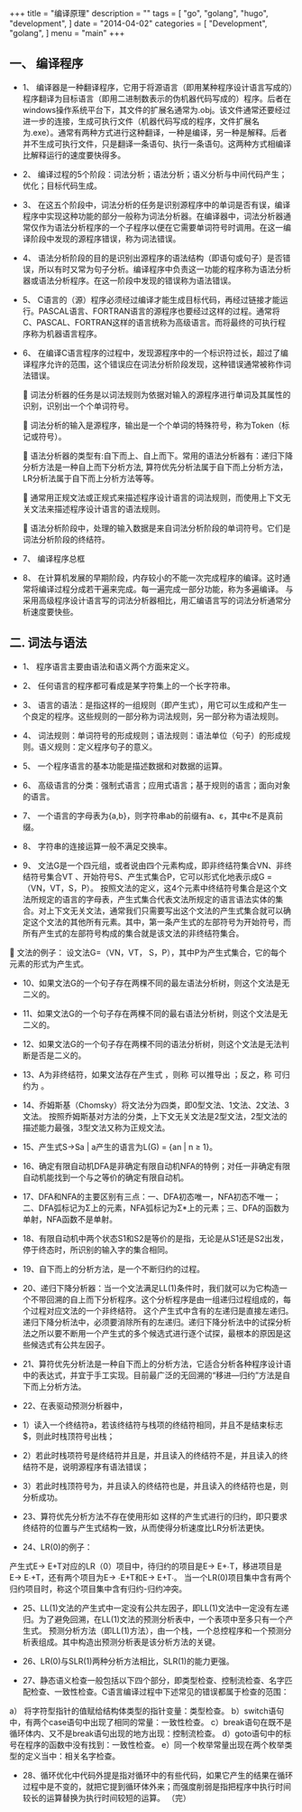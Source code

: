 +++
title = "编译原理"
description = ""
tags = [
    "go",
    "golang",
    "hugo",
    "development",
]
date = "2014-04-02"
categories = [
    "Development",
    "golang",
]
menu = "main"
+++


## 一、 编译程序

+ 1、 编译器是一种翻译程序，它用于将源语言（即用某种程序设计语言写成的）程序翻译为目标语言（即用二进制数表示的伪机器代码写成的）程序。后者在windows操作系统平台下，其文件的扩展名通常为.obj。该文件通常还要经过进一步的连接，生成可执行文件（机器代码写成的程序，文件扩展名为.exe）。通常有两种方式进行这种翻译，一种是编译，另一种是解释。后者并不生成可执行文件，只是翻译一条语句、执行一条语句。这两种方式相编译比解释运行的速度要快得多。

+ 2、 编译过程的5个阶段：词法分析；语法分析；语义分析与中间代码产生；优化；目标代码生成。

+ 3、 在这五个阶段中，词法分析的任务是识别源程序中的单词是否有误，编译程序中实现这种功能的部分一般称为词法分析器。在编译器中，词法分析器通常仅作为语法分析程序的一个子程序以便在它需要单词符号时调用。在这一编译阶段中发现的源程序错误，称为词法错误。

+ 4、 语法分析阶段的目的是识别出源程序的语法结构（即语句或句子）是否错误，所以有时又常为句子分析。编译程序中负责这一功能的程序称为语法分析器或语法分析程序。在这一阶段中发现的错误称为语法错误。

+ 5、 C语言的（源）程序必须经过编译才能生成目标代码，再经过链接才能运行。PASCAL语言、FORTRAN语言的源程序也要经过这样的过程。通常将C、PASCAL、FORTRAN这样的语言统称为高级语言。而将最终的可执行程序称为机器语言程序。

+ 6、 在编译C语言程序的过程中，发现源程序中的一个标识符过长，超过了编译程序允许的范围，这个错误应在词法分析阶段发现，这种错误通常被称作词法错误。

   词法分析器的任务是以词法规则为依据对输入的源程序进行单词及其属性的识别，识别出一个个单词符号。

   词法分析的输入是源程序，输出是一个个单词的特殊符号，称为Token（标记或符号）。

   语法分析器的类型有:自下而上、自上而下。常用的语法分析器有：递归下降分析方法是一种自上而下分析方法, 算符优先分析法属于自下而上分析方法，LR分析法属于自下而上分析方法等等。

   通常用正规文法或正规式来描述程序设计语言的词法规则，而使用上下文无关文法来描述程序设计语言的语法规则。

   语法分析阶段中，处理的输入数据是来自词法分析阶段的单词符号。它们是词法分析阶段的终结符。

+ 7、 编译程序总框



+ 8、 在计算机发展的早期阶段，内存较小的不能一次完成程序的编译。这时通常将编译过程分成若干遍来完成。每一遍完成一部分功能，称为多遍编译。
  与采用高级程序设计语言写的词法分析器相比，用汇编语言写的词法分析通常分析速度要快些。

## 二. 词法与语法

+ 1、 程序语言主要由语法和语义两个方面来定义。

+ 2、 任何语言的程序都可看成是某字符集上的一个长字符串。

+ 3、 语言的语法：是指这样的一组规则（即产生式），用它可以生成和产生一个良定的程序。这些规则的一部分称为词法规则，另一部分称为语法规则。

+ 4、 词法规则：单词符号的形成规则；语法规则：语法单位（句子）的形成规则。语义规则：定义程序句子的意义。

+ 5、 一个程序语言的基本功能是描述数据和对数据的运算。

+ 6、 高级语言的分类：强制式语言；应用式语言；基于规则的语言；面向对象的语言。

+ 7、 一个语言的字母表为{a,b}，则字符串ab的前缀有a、ε，其中ε不是真前缀。

+ 8、 字符串的连接运算一般不满足交换率。

+ 9、 文法G是一个四元组，或者说由四个元素构成，即非终结符集合VN、非终结符号集合VT 、开始符号S、产生式集合P，它可以形式化地表示成G =（VN，VT，S，P）。
按照文法的定义，这4个元素中终结符号集合是这个文法所规定的语言的字母表，产生式集合代表文法所规定的语言语法实体的集合。对上下文无关文法，通常我们只需要写出这个文法的产生式集合就可以确定这个文法的其他所有元素。其中，第一条产生式的左部符号为开始符号，而所有产生式的左部符号构成的集合就是该文法的非终结符集合。

 文法的例子：
设文法G=（VN，VT， S，P），其中P为产生式集合，它的每个元素的形式为产生式。

+ 10、如果文法G的一个句子存在两棵不同的最左语法分析树，则这个文法是无二义的。

+ 11、如果文法G的一个句子存在两棵不同的最右语法分析树，则这个文法是无二义的。

+ 12、如果文法G的一个句子存在两棵不同的语法分析树，则这个文法是无法判断是否是二义的。

+ 13、A为非终结符，如果文法存在产生式 ，则称 可以推导出 ；反之，称 可归约为 。

+ 14、乔姆斯基（Chomsky）将文法分为四类，即0型文法、1文法、2文法、3文法。
按照乔姆斯基对方法的分类，上下文无关文法是2型文法，2型文法的描述能力最强，3型文法又称为正规文法。

+ 15、产生式S→Sa | a产生的语言为L(G) = {an | n ≥ 1}。

+ 16、确定有限自动机DFA是非确定有限自动机NFA的特例；对任一非确定有限自动机能找到一个与之等价的确定有限自动机。

+ 17、DFA和NFA的主要区别有三点：一、DFA初态唯一，NFA初态不唯一；二、DFA弧标记为Σ上的元素，NFA弧标记为Σ*上的元素；三、DFA的函数为单射，NFA函数不是单射。

+ 18、有限自动机中两个状态S1和S2是等价的是指，无论是从S1还是S2出发，停于终态时，所识别的输入字的集合相同。

+ 19、自下而上的分析方法，是一个不断归约的过程。

+ 20、递归下降分析器：当一个文法满足LL(1)条件时，我们就可以为它构造一个不带回溯的自上而下分析程序。这个分析程序是由一组递归过程组成的，每个过程对应文法的一个非终结符。
这个产生式中含有的左递归是直接左递归。递归下降分析法中，必须要消除所有的左递归。递归下降分析法中的试探分析法之所以要不断用一个产生式的多个候选式进行逐个试探，最根本的原因是这些候选式有公共左因子。

+ 21、算符优先分析法是一种自下而上的分析方法，它适合分析各种程序设计语中的表达式，并宜于手工实现。目前最广泛的无回溯的“移进—归约”方法是自下而上分析方法。

+ 22、在表驱动预测分析器中，

+ 1）读入一个终结符a，若该终结符与栈项的终结符相同，并且不是结束标志$，则此时栈顶符号出栈；

+ 2）若此时栈项符号是终结符并且是，并且读入的终结符不是，并且读入的终结符不是，说明源程序有语法错误；

+ 3）若此时栈顶符号为，并且读入的终结符也是，并且读入的终结符也是，则分析成功。

+ 23、算符优先分析方法不存在使用形如 这样的产生式进行的归约，即只要求终结符的位置与产生式结构一致，从而使得分析速度比LR分析法更快。

+ 24、LR(0)的例子：

产生式E→ E+T对应的LR（0）项目中，待归约的项目是E→ E+∙T，移进项目是E→ E∙+T，还有两个项目为E→ ∙E+T和E→ E+T∙。
当一个LR(0)项目集中含有两个归约项目时，称这个项目集中含有归约-归约冲突。

+ 25、LL(1)文法的产生式中一定没有公共左因子，即LL(1)文法中一定没有左递归。为了避免回溯，在LL(1)文法的预测分析表中，一个表项中至多只有一个产生式。
预测分析方法（即LL(1)方法），由一个栈，一个总控程序和一个预测分析表组成。其中构造出预测分析表是该分析方法的关键。

+ 26、LR(0)与SLR(1)两种分析方法相比，SLR(1)的能力更强。

+ 27、静态语义检查一般包括以下四个部分，即类型检查、控制流检查、名字匹配检查、一致性检查。C语言编译过程中下述常见的错误都属于检查的范围：

a） 将字符型指针的值赋给结构体类型的指针变量：类型检查。
b）switch语句中，有两个case语句中出现了相同的常量：一致性检查。
c）break语句在既不是循环体内、又不是break语句出现的地方出现：控制流检查。
d）goto语句中的标号在程序的函数中没有找到：一致性检查。
e）同一个枚举常量出现在两个枚举类型的定义当中：相关名字检查。

+ 28、循环优化中代码外提是指对循环中的有些代码，如果它产生的结果在循环过程中是不变的，就把它提到循环体外来；而强度削弱是指把程序中执行时间较长的运算替换为执行时间较短的运算。 （完）

